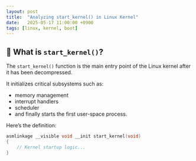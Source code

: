 ```yaml
---
layout: post
title:  "Analyzing start_kernel() in Linux Kernel"
date:   2025-05-17 11:00:00 +0900
tags: [linux, kernel, boot]
---
```


## 🧠 What is `start_kernel()`?

The `start_kernel()` function is the main entry point of the Linux kernel after it has been decompressed.

It initializes critical subsystems such as:
- memory management
- interrupt handlers
- scheduler
- and finally starts the first user-space process.

Here’s the definition:

```c
asmlinkage __visible void __init start_kernel(void)
{
    // Kernel startup logic...
}
